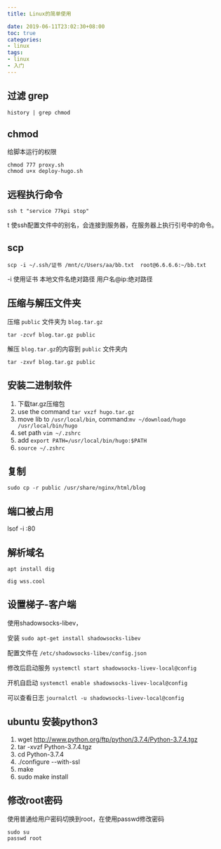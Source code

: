 ```yaml
---
title: Linux的简单使用

date: 2019-06-11T23:02:30+08:00
toc: true
categories:
- linux
tags:
- linux
- 入门
---
```


## 过滤 grep
```shell
history | grep chmod
```

## chmod

给脚本运行的权限
```shell
chmod 777 proxy.sh
chmod u+x deploy-hugo.sh
```

## 远程执行命令
```shell
ssh t "service 77kpi stop"
```
t 使ssh配置文件中的别名，会连接到服务器，在服务器上执行引号中的命令。

## scp
```shell
scp -i ~/.ssh/证书 /mnt/c/Users/aa/bb.txt  root@6.6.6.6:~/bb.txt
```
-i 使用证书 本地文件名绝对路径 用户名@ip:绝对路径

## 压缩与解压文件夹

压缩 `public` 文件夹为 `blog.tar.gz`

    tar -zcvf blog.tar.gz public

解压 `blog.tar.gz`的内容到 `public` 文件夹内

    tar -zxvf blog.tar.gz public

## 安装二进制软件

1. 下载tar.gz压缩包
2. use the command `tar vxzf hugo.tar.gz `
3. move lib to `/usr/local/bin`, command:`mv ~/download/hugo /usr/local/bin/hugo`
4. set path `vim ~/.zshrc`
5. add `export PATH=/usr/local/bin/hugo:$PATH`
6. `source ~/.zshrc` 

## 复制

```
sudo cp -r public /usr/share/nginx/html/blog
```

## 端口被占用

lsof -i :80

## 解析域名

```
apt install dig

dig wss.cool
```

## 设置梯子-客户端

使用shadowsocks-libev，

安装 `sudo apt-get install shadowsocks-libev`

配置文件在 `/etc/shadowsocks-libev/config.json`

修改后启动服务 `systemctl start shadowsocks-livev-local@config`

开机自启动 `systemctl enable shadowsocks-livev-local@config`

可以查看日志 `journalctl -u shadowsocks-livev-local@config`

## ubuntu 安装python3

1. wget http://www.python.org/ftp/python/3.7.4/Python-3.7.4.tgz
1. tar -xvzf Python-3.7.4.tgz
1. cd Python-3.7.4
1. ./configure --with-ssl
1. make
1. sudo make install

## 修改root密码

使用普通给用户密码切换到root，在使用passwd修改密码

```
sudo su
passwd root
```
